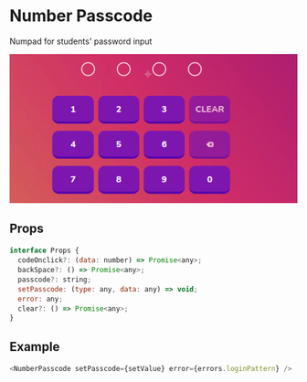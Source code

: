 # Number Passcode

Numpad for students' password input

![](./readmeIMG/2023-02-17-15-30-40.png)

## Props

```js
interface Props {
  codeOnclick?: (data: number) => Promise<any>;
  backSpace?: () => Promise<any>;
  passcode?: string;
  setPasscode: (type: any, data: any) => void;
  error: any;
  clear?: () => Promise<any>;
}
```

## Example

```js
<NumberPasscode setPasscode={setValue} error={errors.loginPattern} />
```
